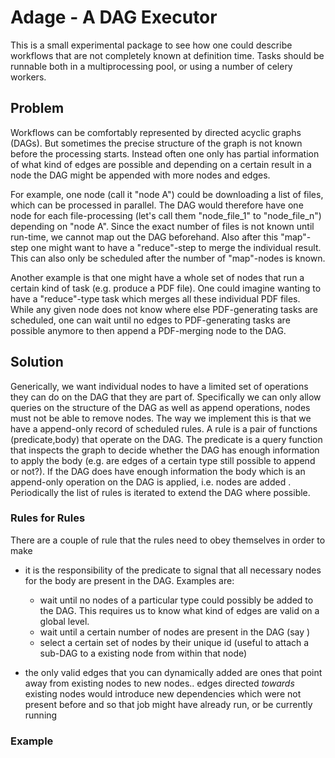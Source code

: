 # Adage - A DAG Executor

This is a small experimental package to see how one could describe workflows that are not completely known at definition time. Tasks should be runnable both in a multiprocessing pool, or using a number of celery workers.

## Problem

Workflows can be comfortably represented by directed acyclic graphs (DAGs). But sometimes the precise structure of the graph is not known before the processing starts. Instead often one only has partial information of what kind of edges are possible and depending on a certain result in a node the DAG might be appended with more nodes and edges.

For example, one node (call it "node A") could be downloading a list of files, which can be processed in parallel. The DAG would therefore have one node for each file-processing (let's call them  "node_file_1" to "node_file_n") depending on "node A". Since the exact number of files is not known until run-time, we cannot map out the DAG beforehand. Also after this "map"-step one might want to have a "reduce"-step to merge the individual result. This can also only be scheduled after the number of "map"-nodes is known.

Another example is that one might have a whole set of nodes that run a certain kind of task (e.g. produce a PDF file). One could imagine wanting to have a "reduce"-type task which merges all these individual PDF files. While any given node does not know where else PDF-generating tasks are scheduled, one can wait until no edges to PDF-generating tasks are possible anymore to then append a PDF-merging node to the DAG.

## Solution

Generically, we want individual nodes to have a limited set of operations they can do on the DAG that they are part of. Specifically we can only allow queries on the structure of the DAG as well as append operations, nodes must not be able to remove nodes. The way we implement this is that we have a append-only record of scheduled rules. A rule is a pair of functions (predicate,body) that operate on the DAG. The predicate is a query function that inspects the graph to decide whether the DAG has enough information to apply the body (e.g. are edges of a certain type still possible to append or not?). If the DAG does have enough information the body which is an append-only operation on the DAG is applied, i.e. nodes are added . Periodically the list of rules is iterated to extend the DAG where possible.

### Rules for Rules

There are a couple of rule that the rules need to obey themselves in order to make 

- it is the responsibility of the predicate to signal that all necessary nodes for the body are present in the DAG. Examples are:
	- wait until  no nodes of a particular type could possibly be added to the DAG. This requires us to know what kind of edges are valid on a global level.
    - wait until a certain number of nodes are present in the DAG (say )
	- select a certain set of nodes by their unique id (useful to attach a sub-DAG to a existing node from within that node)
	
- the only valid edges that you can dynamically added are ones that point away from existing nodes to new nodes.. edges directed *towards* existing nodes would introduce new dependencies which were not present before and so that job might have already run, or be currently running

### Example

<!---
Generic Example
![example image](./examples/genericworkflow.gif "dynamically extended workflow")

High Energy Physics Example
![HEP image](./examples/physicsworkflow.gif "dynamically extended physics workflow")
-->

